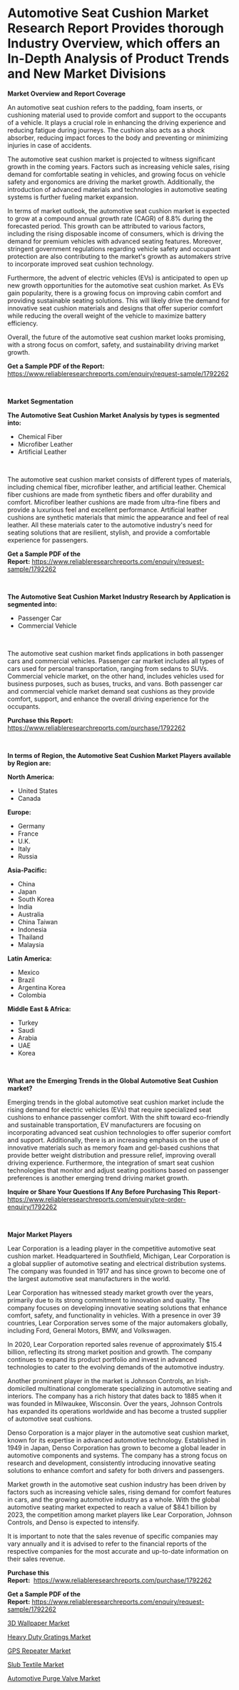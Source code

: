 <p><h1>Automotive Seat Cushion Market Research Report Provides thorough Industry Overview, which offers an In-Depth Analysis of Product Trends and New Market Divisions</h1></p><p><strong>Market Overview and Report Coverage</strong></p>
<p><p>An automotive seat cushion refers to the padding, foam inserts, or cushioning material used to provide comfort and support to the occupants of a vehicle. It plays a crucial role in enhancing the driving experience and reducing fatigue during journeys. The cushion also acts as a shock absorber, reducing impact forces to the body and preventing or minimizing injuries in case of accidents.</p><p>The automotive seat cushion market is projected to witness significant growth in the coming years. Factors such as increasing vehicle sales, rising demand for comfortable seating in vehicles, and growing focus on vehicle safety and ergonomics are driving the market growth. Additionally, the introduction of advanced materials and technologies in automotive seating systems is further fueling market expansion.</p><p>In terms of market outlook, the automotive seat cushion market is expected to grow at a compound annual growth rate (CAGR) of 8.8% during the forecasted period. This growth can be attributed to various factors, including the rising disposable income of consumers, which is driving the demand for premium vehicles with advanced seating features. Moreover, stringent government regulations regarding vehicle safety and occupant protection are also contributing to the market's growth as automakers strive to incorporate improved seat cushion technology.</p><p>Furthermore, the advent of electric vehicles (EVs) is anticipated to open up new growth opportunities for the automotive seat cushion market. As EVs gain popularity, there is a growing focus on improving cabin comfort and providing sustainable seating solutions. This will likely drive the demand for innovative seat cushion materials and designs that offer superior comfort while reducing the overall weight of the vehicle to maximize battery efficiency.</p><p>Overall, the future of the automotive seat cushion market looks promising, with a strong focus on comfort, safety, and sustainability driving market growth.</p></p>
<p><strong>Get a Sample PDF of the Report:</strong> <a href="https://www.reliableresearchreports.com/enquiry/request-sample/1792262">https://www.reliableresearchreports.com/enquiry/request-sample/1792262</a></p>
<p>&nbsp;</p>
<p><strong>Market Segmentation</strong></p>
<p><strong>The Automotive Seat Cushion Market Analysis by types is segmented into:</strong></p>
<p><ul><li>Chemical Fiber</li><li>Microfiber Leather</li><li>Artificial Leather</li></ul></p>
<p>&nbsp;</p>
<p><p>The automotive seat cushion market consists of different types of materials, including chemical fiber, microfiber leather, and artificial leather. Chemical fiber cushions are made from synthetic fibers and offer durability and comfort. Microfiber leather cushions are made from ultra-fine fibers and provide a luxurious feel and excellent performance. Artificial leather cushions are synthetic materials that mimic the appearance and feel of real leather. All these materials cater to the automotive industry's need for seating solutions that are resilient, stylish, and provide a comfortable experience for passengers.</p></p>
<p><strong>Get a Sample PDF of the Report:</strong>&nbsp;<a href="https://www.reliableresearchreports.com/enquiry/request-sample/1792262">https://www.reliableresearchreports.com/enquiry/request-sample/1792262</a></p>
<p>&nbsp;</p>
<p><strong>The Automotive Seat Cushion Market Industry Research by Application is segmented into:</strong></p>
<p><ul><li>Passenger Car</li><li>Commercial Vehicle</li></ul></p>
<p>&nbsp;</p>
<p><p>The automotive seat cushion market finds applications in both passenger cars and commercial vehicles. Passenger car market includes all types of cars used for personal transportation, ranging from sedans to SUVs. Commercial vehicle market, on the other hand, includes vehicles used for business purposes, such as buses, trucks, and vans. Both passenger car and commercial vehicle market demand seat cushions as they provide comfort, support, and enhance the overall driving experience for the occupants.</p></p>
<p><strong>Purchase this Report:</strong>&nbsp; <a href="https://www.reliableresearchreports.com/purchase/1792262">https://www.reliableresearchreports.com/purchase/1792262</a></p>
<p>&nbsp;</p>
<p><strong>In terms of Region, the Automotive Seat Cushion Market Players available by Region are:</strong></p>
<p>
    <p> <strong> North America: </strong>
        <ul>
            <li>United States</li>
            <li>Canada</li>
        </ul>
        </p> 
    <p> <strong> Europe: </strong>
        <ul>
            <li>Germany</li>
            <li>France</li>
            <li>U.K.</li>
            <li>Italy</li>
            <li>Russia</li>
        </ul>
        </p> 
    <p> <strong> Asia-Pacific: </strong>
        <ul>
            <li>China</li>
            <li>Japan</li>
            <li>South Korea</li>
            <li>India</li>
            <li>Australia</li>
            <li>China Taiwan</li>
            <li>Indonesia</li>
            <li>Thailand</li>
            <li>Malaysia</li>
        </ul>
        </p> 
    <p> <strong> Latin America: </strong>
        <ul>
            <li>Mexico</li>
            <li>Brazil</li>
            <li>Argentina Korea</li>
            <li>Colombia</li>
        </ul>
        </p> 
    <p> <strong> Middle East & Africa: </strong>
        <ul>
            <li>Turkey</li>
            <li>Saudi</li>
            <li>Arabia</li>
            <li>UAE</li>
            <li>Korea</li>
        </ul>
    </p>
    </p>
<p>&nbsp;</p>
<p><strong>What are the Emerging Trends in the Global Automotive Seat Cushion market?</strong></p>
<p><p>Emerging trends in the global automotive seat cushion market include the rising demand for electric vehicles (EVs) that require specialized seat cushions to enhance passenger comfort. With the shift toward eco-friendly and sustainable transportation, EV manufacturers are focusing on incorporating advanced seat cushion technologies to offer superior comfort and support. Additionally, there is an increasing emphasis on the use of innovative materials such as memory foam and gel-based cushions that provide better weight distribution and pressure relief, improving overall driving experience. Furthermore, the integration of smart seat cushion technologies that monitor and adjust seating positions based on passenger preferences is another emerging trend driving market growth.</p></p>
<p><strong>Inquire or Share Your Questions If Any Before Purchasing This Report</strong>- <a href="https://www.reliableresearchreports.com/enquiry/pre-order-enquiry/1792262">https://www.reliableresearchreports.com/enquiry/pre-order-enquiry/1792262</a></p>
<p>&nbsp;</p>
<p><strong>Major Market Players</strong></p>
<p><p>Lear Corporation is a leading player in the competitive automotive seat cushion market. Headquartered in Southfield, Michigan, Lear Corporation is a global supplier of automotive seating and electrical distribution systems. The company was founded in 1917 and has since grown to become one of the largest automotive seat manufacturers in the world.</p><p>Lear Corporation has witnessed steady market growth over the years, primarily due to its strong commitment to innovation and quality. The company focuses on developing innovative seating solutions that enhance comfort, safety, and functionality in vehicles. With a presence in over 39 countries, Lear Corporation serves some of the major automakers globally, including Ford, General Motors, BMW, and Volkswagen.</p><p>In 2020, Lear Corporation reported sales revenue of approximately $15.4 billion, reflecting its strong market position and growth. The company continues to expand its product portfolio and invest in advanced technologies to cater to the evolving demands of the automotive industry.</p><p>Another prominent player in the market is Johnson Controls, an Irish-domiciled multinational conglomerate specializing in automotive seating and interiors. The company has a rich history that dates back to 1885 when it was founded in Milwaukee, Wisconsin. Over the years, Johnson Controls has expanded its operations worldwide and has become a trusted supplier of automotive seat cushions.</p><p>Denso Corporation is a major player in the automotive seat cushion market, known for its expertise in advanced automotive technology. Established in 1949 in Japan, Denso Corporation has grown to become a global leader in automotive components and systems. The company has a strong focus on research and development, consistently introducing innovative seating solutions to enhance comfort and safety for both drivers and passengers.</p><p>Market growth in the automotive seat cushion industry has been driven by factors such as increasing vehicle sales, rising demand for comfort features in cars, and the growing automotive industry as a whole. With the global automotive seating market expected to reach a value of $84.1 billion by 2023, the competition among market players like Lear Corporation, Johnson Controls, and Denso is expected to intensify.</p><p>It is important to note that the sales revenue of specific companies may vary annually and it is advised to refer to the financial reports of the respective companies for the most accurate and up-to-date information on their sales revenue.</p></p>
<p><strong>Purchase this Report:</strong>&nbsp;&nbsp;<a href="https://www.reliableresearchreports.com/purchase/1792262">https://www.reliableresearchreports.com/purchase/1792262</a></p>
<p></p>
<p><strong>Get a Sample PDF of the Report:</strong>&nbsp;<a href="https://www.reliableresearchreports.com/enquiry/request-sample/1792262">https://www.reliableresearchreports.com/enquiry/request-sample/1792262</a></p>
<p><p><a href="https://medium.com/@the.strong.zer0/3d-wallpaper-market-research-report-its-history-and-forecast-2023-to-2030-565098fd37a3">3D Wallpaper Market</a></p><p><a href="https://www.linkedin.com/pulse/heavy-duty-gratings-market-research-report-provides-thorough-on4ye/">Heavy Duty Gratings Market</a></p><p><a href="https://www.linkedin.com/pulse/gps-repeater-market-research-report-unlocks-analysis-financial-z4nze/">GPS Repeater Market</a></p><p><a href="https://medium.com/@hotspotelectronicsstore/slub-textile-market-size-reveals-the-best-marketing-channels-in-global-industry-3a8a5650b60c">Slub Textile Market</a></p><p><a href="https://github.com/ambrozg/Market-Research-Report-List-1/blob/main/automotive-purge-valve-market.md">Automotive Purge Valve Market</a></p></p>
